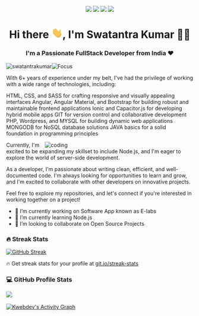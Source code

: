 <!--![](https://d2fl3xywvvllvq.cloudfront.net/wp-content/uploads/2020/12/dev_teams.jpg)-->
<!--![](https://w.forfun.com/fetch/21/21df13c9577708134001e5835bc38281.jpeg)-->

<p align="center">
 
 <img src="https://badges.pufler.dev/visits/swatantrakumar/swatantrakumar"/> 
 <img src="https://badges.pufler.dev/repos/swatantrakumar"/>
 <img src="https://badges.pufler.dev/commits/monthly/swatantrakumar" />  <!-- yearly, monthly, weekly, daily or all-->
 <img src="https://badges.pufler.dev/repos/swatantrakumar" />
 <!-- <img src="https://badges.pufler.dev/gists/swatantrakumar/swatantrakumar"/> 
 <img src="https://badges.pufler.dev/years/swatantrakumar"/>
 <img src="https://badges.pufler.dev/updated/swatantrakumar/swatantrakumar"/>
 <img src="https://badges.pufler.dev/created/swatantrakumar/swatantrakumar"/> -->

</p>

<h1 align="center">Hi there <img src="https://raw.githubusercontent.com/ABSphreak/ABSphreak/master/gifs/Hi.gif" width="30px">, I'm Swatantra Kumar 👨‍💻</h1>

<h3 align="center">I'm a Passionate FullStack Developer from India ❤</h3>
<!-- **swatantrakumar/swatantrakumar** is a ✨ _special_ ✨ repository because its `README.md` (this file) appears on your GitHub profile.
Here are some ideas to get you started: -->

<img align="left" src="https://komarev.com/ghpvc/?username=swatantrakumar&label=Profile%20views&color=0e75b6&style=flat" alt="swatantrakumar" />

![Focus](https://img.shields.io/badge/focus-FullStack-brightgreen)
<!--![living](https://img.shields.io/badge/living-India) -->

<p>With 6+ years  of experience under my belt, I've had the privilege of working with a wide range of technologies, including:</p>

<p>HTML, CSS, and SASS for crafting responsive and visually appealing interfaces Angular, Angular Material, and Bootstrap for building robust and maintainable frontend applications Ionic and Capacitor.js for developing hybrid mobile apps GIT for version control and collaborative development PHP, Wordpress, and MYSQL for building dynamic web applications MONGODB for NoSQL database solutions JAVA basics for a solid foundation in programming principles</p>

<img align="right" alt="coding" width="400" src="https://i.pinimg.com/originals/f1/e7/34/f1e734f9cade86fe737a9aa404ad5677.gif" />

<p>Currently, I'm excited to be expanding my skillset to include Node.js, and I'm eager to explore the world of server-side development.</p>

<p>As a developer, I'm passionate about writing clean, efficient, and well-documented code. I'm always looking for opportunities to learn and grow, and I'm excited to collaborate with other developers on innovative projects.</p>

<p>Feel free to explore my repositories, and let's connect if you're interested in working together on a project!</p>

- 🔭 I’m currently working on Software App known as E-labs
- 🌱 I’m currently learning Node.js
- 👯 I’m looking to collaborate on Open Source Projects
<!--- 🤔 I’m looking for help with ...
- 💬 Ask me about ...
- 📫 How to reach me: ...
- 😄 Pronouns: ...
- ⚡ Fun fact: ... -->

<h3>🔥 Streak Stats</h3>

[![GitHub Streak](https://streak-stats.demolab.com?user=swatantrakumar&theme=github-dark-blue&mode=weekly&card_width=500&card_height=200)](https://git.io/streak-stats)

<p>🔥 Get streak stats for your profile at <a href="https://git.io/streak-stats">git.io/streak-stats</a></p>
<!-- <img align="center" src="https://github-readme-stats.vercel.app/api/top-langs?username=swatantrakumar&show_icons=true&locale=en&layout=compact" alt="swatantrakumar" /> -->

<h3>💻 GitHub Profile Stats</h3>

<!-- <a href="https://github.com/anuraghazra/github-readme-stats"><img alt="swatantrakumar's Github Stats" src="https://github-readme-stats.vercel.app/api/?username=swatantrakumar&show_icons=true&include_all_commits=true&count_private=true&theme=react&hide_border=true&bg_color=1F222E&title_color=F85D7F&icon_color=F8D866" height="192px"/></a> -->

<!--<a href="https://github.com/anuraghazra/github-readme-stats"><img alt="swatantrakumar's Top Languages" src="https://github-readme-stats.vercel.app/api/top-langs/?username=swatantrakumar&langs_count=8&layout=compact&theme=react&hide_border=true&bg_color=1F222E&title_color=F85D7F&icon_color=F8D866&hide=Jupyter%20Notebook,Roff" height="192px"/></a>
<img src = "https://github-readme-stats.vercel.app/api/top-langs/?username=swatantrakumar&hide=html,css,java,shaderlab,kotlin,hlsl&theme=radical"> -->

<p align="left">
  <a href="https://github.com/anuraghazra/github-readme-stats"><img  src="https://github-readme-stats.vercel.app/api?username=swatantrakumar&show_icons=true&theme=radical&line_height=27"></a>  
</p>

<!-- https://github.com/ashutosh00710/github-readme-activity-graph -->

  <a href="https://github.com/ashutosh00710/github-readme-activity-graph"><img alt="Kwebdev's Activity Graph" src="https://github-readme-activity-graph.vercel.app/graph/?username=swatantrakumar&bg_color=1F222E&color=F8D866&line=F85D7F&point=FFFFFF&hide_border=true" /></a>


<!-- <details> 
  <summary><h2>🏷️ Holopin Badges</h2></summary>

  <p><a href="https://holopin.io/@swatantrakumar"><img src="https://holopin.me/swatantrakumar" alt="@swatantrakumar&#39;s Holopin board"></a></p>
</details> -->
